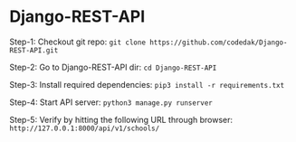# Django-REST-API

Step-1: Checkout git repo:
        `git clone https://github.com/codedak/Django-REST-API.git`
        
Step-2: Go to Django-REST-API dir:
        `cd Django-REST-API`
        
Step-3: Install required dependencies:
        `pip3 install -r requirements.txt`
        
Step-4: Start API server:
       `python3 manage.py runserver`
       
Step-5: Verify by hitting the following URL through browser:
        `http://127.0.0.1:8000/api/v1/schools/`
